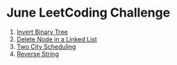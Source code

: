 # June LeetCoding Challenge

1. [Invert Binary Tree](https://leetcode.com/explore/featured/card/june-leetcoding-challenge/539/week-1-june-1st-june-7th/3347/)
2. [Delete Node in a Linked List](https://leetcode.com/explore/featured/card/june-leetcoding-challenge/539/week-1-june-1st-june-7th/3348/)
3. [Two City Scheduling](https://leetcode.com/explore/featured/card/june-leetcoding-challenge/539/week-1-june-1st-june-7th/3349/)
4. [Reverse String](https://leetcode.com/explore/featured/card/june-leetcoding-challenge/539/week-1-june-1st-june-7th/3350/)
